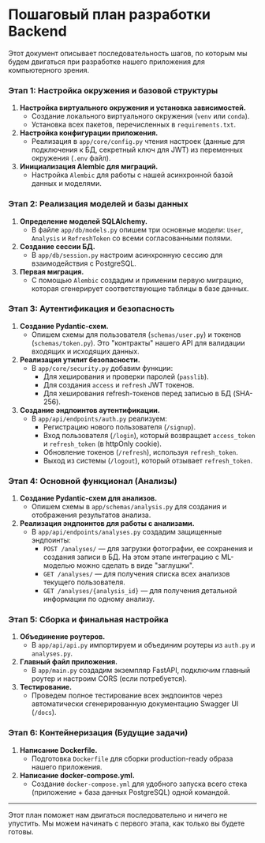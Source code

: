 # Пошаговый план разработки Backend

Этот документ описывает последовательность шагов, по которым мы будем двигаться при разработке нашего приложения для компьютерного зрения.

### Этап 1: Настройка окружения и базовой структуры

1.  **Настройка виртуального окружения и установка зависимостей.**
    - Создание локального виртуального окружения (`venv` или `conda`).
    - Установка всех пакетов, перечисленных в `requirements.txt`.
2.  **Настройка конфигурации приложения.**
    - Реализация в `app/core/config.py` чтения настроек (данные для подключения к БД, секретный ключ для JWT) из переменных окружения (`.env` файл).
3.  **Инициализация Alembic для миграций.**
    - Настройка `Alembic` для работы с нашей асинхронной базой данных и моделями.

### Этап 2: Реализация моделей и базы данных

1.  **Определение моделей SQLAlchemy.**
    - В файле `app/db/models.py` опишем три основные модели: `User`, `Analysis` и `RefreshToken` со всеми согласованными полями.
2.  **Создание сессии БД.**
    - В `app/db/session.py` настроим асинхронную сессию для взаимодействия с PostgreSQL.
3.  **Первая миграция.**
    - С помощью `Alembic` создадим и применим первую миграцию, которая сгенерирует соответствующие таблицы в базе данных.

### Этап 3: Аутентификация и безопасность

1.  **Создание Pydantic-схем.**
    - Опишем схемы для пользователя (`schemas/user.py`) и токенов (`schemas/token.py`). Это "контракты" нашего API для валидации входящих и исходящих данных.
2.  **Реализация утилит безопасности.**
    - В `app/core/security.py` добавим функции:
      - Для хеширования и проверки паролей (`passlib`).
      - Для создания `access` и `refresh` JWT токенов.
      - Для хеширования refresh-токенов перед записью в БД (SHA-256).
3.  **Создание эндпоинтов аутентификации.**
    - В `app/api/endpoints/auth.py` реализуем:
      - Регистрацию нового пользователя (`/signup`).
      - Вход пользователя (`/login`), который возвращает `access_token` и `refresh_token` (в httpOnly cookie).
      - Обновление токенов (`/refresh`), используя `refresh_token`.
      - Выход из системы (`/logout`), который отзывает `refresh_token`.

### Этап 4: Основной функционал (Анализы)

1.  **Создание Pydantic-схем для анализов.**
    - Опишем схемы в `app/schemas/analysis.py` для создания и отображения результатов анализа.
2.  **Реализация эндпоинтов для работы с анализами.**
    - В `app/api/endpoints/analyses.py` создадим защищенные эндпоинты:
      - `POST /analyses/` — для загрузки фотографии, ее сохранения и создания записи в БД. На этом этапе интеграцию с ML-моделью можно сделать в виде "заглушки".
      - `GET /analyses/` — для получения списка всех анализов текущего пользователя.
      - `GET /analyses/{analysis_id}` — для получения детальной информации по одному анализу.

### Этап 5: Сборка и финальная настройка

1.  **Объединение роутеров.**
    - В `app/api/api.py` импортируем и объединим роутеры из `auth.py` и `analyses.py`.
2.  **Главный файл приложения.**
    - В `app/main.py` создадим экземпляр FastAPI, подключим главный роутер и настроим CORS (если потребуется).
3.  **Тестирование.**
    - Проведем полное тестирование всех эндпоинтов через автоматически сгенерированную документацию Swagger UI (`/docs`).

### Этап 6: Контейнеризация (Будущие задачи)

1.  **Написание Dockerfile.**
    - Подготовка `Dockerfile` для сборки production-ready образа нашего приложения.
2.  **Написание docker-compose.yml.**
    - Создание `docker-compose.yml` для удобного запуска всего стека (приложение + база данных PostgreSQL) одной командой.

---

Этот план поможет нам двигаться последовательно и ничего не упустить. Мы можем начинать с первого этапа, как только вы будете готовы.
